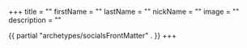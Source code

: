 +++
title = ""
firstName = ""
lastName = ""
nickName = ""
image = ""
description = ""

{{ partial "archetypes/socialsFrontMatter" . }}
+++